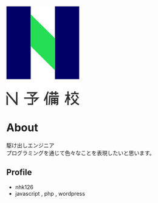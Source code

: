 ![logo](478b4cf1-private.png)

# About

駆け出しエンジニア  
プログラミングを通じて色々なことを表現したいと思います。

## Profile
- nhk126
- javascript , php , wordpress
